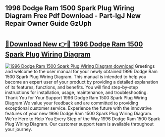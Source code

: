 ## 1996 Dodge Ram 1500 Spark Plug Wiring Diagram Free Pdf Download - Part-lgJ New Repair Owner Guide GzUph

# <h2><a href="http://dfpr8w6.blite.top/?on=1996+Dodge+Ram+1500+Spark+Plug+Wiring+Diagram">🔗Download New 👉🔴 1996 Dodge Ram 1500 Spark Plug Wiring Diagram</a></h2>

[![1996 Dodge Ram 1500 Spark Plug Wiring Diagram download](https://i.imgur.com/lujVjoI.png)](http://dfpr8w6.blite.top/?on=1996+Dodge+Ram+1500+Spark+Plug+Wiring+Diagram)
Greetings and welcome to the user manual for your newly obtained 1996 Dodge Ram 1500 Spark Plug Wiring Diagram. This manual is intended to help you become an expert user of your product by providing a detailed explanation of its features, functions, and benefits. You will find step-by-step instructions for installation, usage, maintenance, and troubleshooting. Thank You for Your Support 1996 Dodge Ram 1500 Spark Plug Wiring Diagram We value your feedback and are committed to providing exceptional customer service. Experience the future with the innovative features of your new 1996 Dodge Ram 1500 Spark Plug Wiring Diagram. We're Here to Help You Every Step of the Way 1996 Dodge Ram 1500 Spark Plug Wiring Diagram. Our customer support team is available throughout your journey.
